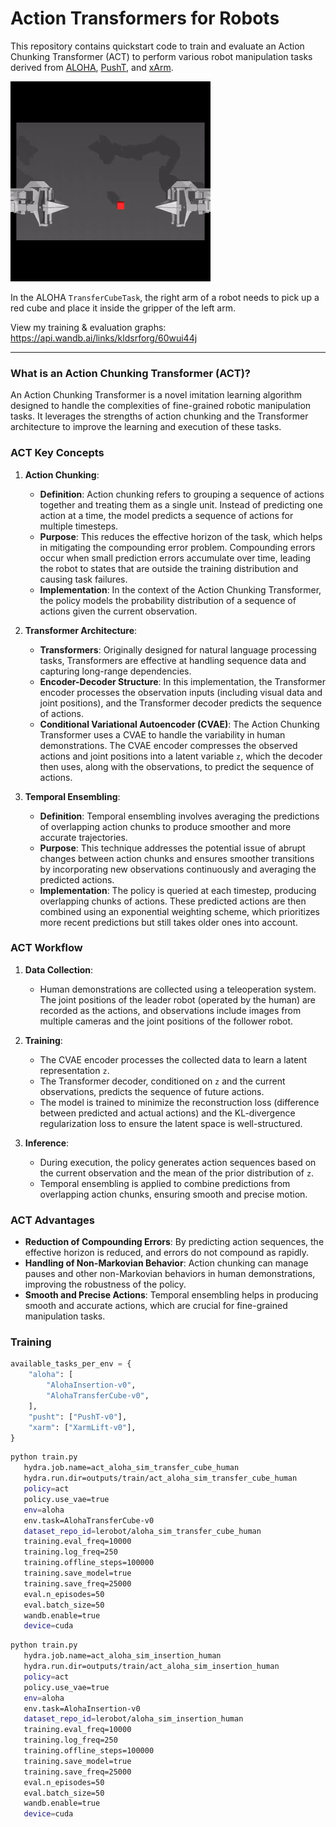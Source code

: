 # Action Transformers for Robots

This repository contains quickstart code to train and evaluate an Action Chunking Transformer (ACT) to perform
various robot manipulation tasks derived from [ALOHA](https://github.com/huggingface/gym-aloha), [PushT](https://github.com/huggingface/gym-pusht),
and [xArm](https://github.com/huggingface/gym-xarm).

![out.gif](aloha.gif)

In the ALOHA `TransferCubeTask`, the right arm of a robot needs to pick up a red cube
and place it inside the gripper of the left arm.

View my training & evaluation graphs: https://api.wandb.ai/links/kldsrforg/60wui44j

---

### What is an Action Chunking Transformer (ACT)?

An Action Chunking Transformer is a novel imitation learning algorithm designed to handle the complexities of
fine-grained robotic manipulation tasks. It leverages the strengths of action chunking and the Transformer
architecture to improve the learning and execution of these tasks.

### ACT Key Concepts

1. **Action Chunking**:
    - **Definition**: Action chunking refers to grouping a sequence of actions together and treating them as a single
      unit. Instead of predicting one action at a time, the model predicts a sequence of actions for multiple timesteps.
    - **Purpose**: This reduces the effective horizon of the task, which helps in mitigating the compounding error
      problem. Compounding errors occur when small prediction errors accumulate over time, leading the robot to states
      that are outside the training distribution and causing task failures.
    - **Implementation**: In the context of the Action Chunking Transformer, the policy models the probability
      distribution of a sequence of actions given the current observation.

2. **Transformer Architecture**:
    - **Transformers**: Originally designed for natural language processing tasks, Transformers are effective at
      handling sequence data and capturing long-range dependencies.
    - **Encoder-Decoder Structure**: In this implementation, the Transformer encoder processes the observation inputs
      (including visual data and joint positions), and the Transformer decoder predicts the sequence of actions.
    - **Conditional Variational Autoencoder (CVAE)**: The Action Chunking Transformer uses a CVAE to handle the
      variability in human demonstrations. The CVAE encoder compresses the observed actions and joint positions into a
      latent variable `z`, which the decoder then uses, along with the observations, to predict the sequence of
      actions.

3. **Temporal Ensembling**:
    - **Definition**: Temporal ensembling involves averaging the predictions of overlapping action chunks to produce
      smoother and more accurate trajectories.
    - **Purpose**: This technique addresses the potential issue of abrupt changes between action chunks and ensures
      smoother transitions by incorporating new observations continuously and averaging the predicted actions.
    - **Implementation**: The policy is queried at each timestep, producing overlapping chunks of actions. These
      predicted actions are then combined using an exponential weighting scheme, which prioritizes more recent
      predictions but still takes older ones into account.

### ACT Workflow

1. **Data Collection**:
    - Human demonstrations are collected using a teleoperation system. The joint positions of the leader robot (operated
      by the human) are recorded as the actions, and observations include images from multiple cameras and the joint
      positions of the follower robot.

2. **Training**:
    - The CVAE encoder processes the collected data to learn a latent representation `z`.
    - The Transformer decoder, conditioned on `z` and the current observations, predicts the sequence of future
      actions.
    - The model is trained to minimize the reconstruction loss (difference between predicted and actual actions) and the
      KL-divergence regularization loss to ensure the latent space is well-structured.

3. **Inference**:
    - During execution, the policy generates action sequences based on the current observation and the mean of the prior
      distribution of `z`.
    - Temporal ensembling is applied to combine predictions from overlapping action chunks, ensuring smooth and precise
      motion.

### ACT Advantages

- **Reduction of Compounding Errors**: By predicting action sequences, the effective horizon is reduced, and errors do
  not compound as rapidly.
- **Handling of Non-Markovian Behavior**: Action chunking can manage pauses and other non-Markovian behaviors in human
  demonstrations, improving the robustness of the policy.
- **Smooth and Precise Actions**: Temporal ensembling helps in producing smooth and accurate actions, which are crucial
  for fine-grained manipulation tasks.

### Training

```python
available_tasks_per_env = {
    "aloha": [
        "AlohaInsertion-v0",
        "AlohaTransferCube-v0",
    ],
    "pusht": ["PushT-v0"],
    "xarm": ["XarmLift-v0"],
}
```

```bash
python train.py
   hydra.job.name=act_aloha_sim_transfer_cube_human
   hydra.run.dir=outputs/train/act_aloha_sim_transfer_cube_human
   policy=act
   policy.use_vae=true
   env=aloha
   env.task=AlohaTransferCube-v0
   dataset_repo_id=lerobot/aloha_sim_transfer_cube_human
   training.eval_freq=10000
   training.log_freq=250
   training.offline_steps=100000
   training.save_model=true
   training.save_freq=25000
   eval.n_episodes=50
   eval.batch_size=50
   wandb.enable=true
   device=cuda
```

```bash
python train.py
   hydra.job.name=act_aloha_sim_insertion_human
   hydra.run.dir=outputs/train/act_aloha_sim_insertion_human
   policy=act
   policy.use_vae=true
   env=aloha
   env.task=AlohaInsertion-v0
   dataset_repo_id=lerobot/aloha_sim_insertion_human
   training.eval_freq=10000
   training.log_freq=250
   training.offline_steps=100000
   training.save_model=true
   training.save_freq=25000
   eval.n_episodes=50
   eval.batch_size=50
   wandb.enable=true
   device=cuda
```